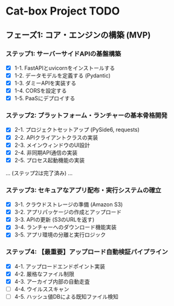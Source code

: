 # Cat-box Project TODO

## フェーズ1: コア・エンジンの構築 (MVP)

### ステップ1: サーバーサイドAPIの基盤構築
- [x] 1-1. FastAPIとuvicornをインストールする
- [x] 1-2. データモデルを定義する (Pydantic)
- [x] 1-3. ダミーAPIを実装する
- [x] 1-4. CORSを設定する
- [x] 1-5. PaaSにデプロイする

### ステップ2: プラットフォーム・ランチャーの基本骨格開発
- [x] 2-1. プロジェクトセットアップ (PySide6, requests)
- [x] 2-2. APIクライアントクラスの実装
- [x] 2-3. メインウィンドウのUI設計
- [x] 2-4. 非同期API通信の実装
- [x] 2-5. プロセス起動機能の実装

... (ステップ2は完了済み) ...

### ステップ3: セキュアなアプリ配布・実行システムの確立
- [x] 3-1. クラウドストレージの準備 (Amazon S3)
- [x] 3-2. アプリパッケージの作成とアップロード
- [x] 3-3. APIの更新 (S3のURLを返す)
- [x] 3-4. ランチャーへのダウンロード機能実装
- [x] 3-5. アプリ環境の分離と実行ロジック

### ステップ4: 【最重要】アップロード自動検証パイプライン
- [x] 4-1. アップロードエンドポイント実装
- [x] 4-2. 厳格なファイル制限
- [x] 4-3. アーカイブ内部の自動走査
- [ ] 4-4. ウイルススキャン
- [ ] 4-5. ハッシュ値DBによる既知ファイル検知